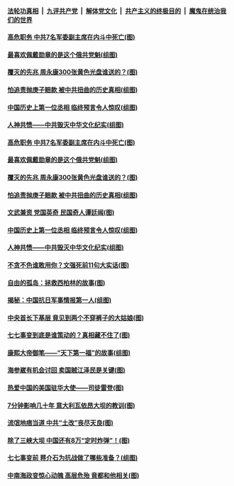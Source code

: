 

####  [法轮功真相](../../../../basic/blob/master/README.md?t=07100131) &nbsp;|&nbsp; [九评共产党](../../../../9ping.md/blob/master/README.md?t=07100131) &nbsp;|&nbsp; [解体党文化](../../../../jtdwh.md/blob/master/README.md?t=07100131)  &nbsp;|&nbsp; [共产主义的终极目的](../../../../gczydzjmd.md/blob/master/README.md?t=07100131) &nbsp;|&nbsp; [魔鬼在统治我们的世界](../../../../mgztzwmdsj.md/blob/master/README.md?t=07100131) 

#### [高危职务 中共7名军委副主席在内斗中死亡(图)](../pages/p6/937966.md?t=07100131) 

#### [最喜欢佩戴勋章的是这个俄共党魁(组图)](../pages/p6/938666.md?t=07100131) 

#### [覆灭的先兆 周永康300张黄色光盘谁送的？(图)](../pages/p6/938537.md?t=07100131) 

#### [怕追责抛庚子赔款 被中共扭曲的历史真相(组图)](../pages/p6/938779.md?t=07100131) 

#### [中国历史上第一位丞相 临终预言令人惊叹(组图)](../pages/p6/938665.md?t=07100131) 

#### [人神共愤——中共毁灭中华文化纪实(组图)](../pages/p6/938791.md?t=07100131) 

#### [高危职务 中共7名军委副主席在内斗中死亡(图)](../pages/p6/937966.md?t=07100131) 

#### [最喜欢佩戴勋章的是这个俄共党魁(组图)](../pages/p6/938666.md?t=07100131) 

#### [覆灭的先兆 周永康300张黄色光盘谁送的？(图)](../pages/p6/938537.md?t=07100131) 

#### [怕追责抛庚子赔款 被中共扭曲的历史真相(组图)](../pages/p6/938779.md?t=07100131) 

#### [文武兼资 党国英奇 民国奇人谭廷闿(图)](../pages/p6/938512.md?t=07100131) 

#### [中国历史上第一位丞相 临终预言令人惊叹(组图)](../pages/p6/938665.md?t=07100131) 

#### [人神共愤——中共毁灭中华文化纪实(组图)](../pages/p6/938791.md?t=07100131) 

#### [不贪不色谁敢用你？文强死前11句大实话(图)](../pages/p6/938533.md?t=07100131) 

#### [自由的孤岛：拯救西柏林的故事(图)](../pages/p6/938683.md?t=07100131) 

#### [揭秘：中国抗日军事情报第一人(组图)](../pages/p6/938662.md?t=07100131) 

#### [中央首长下基层 竟见到两个不穿裤子的大姑娘(图)](../pages/p6/937961.md?t=07100131) 

#### [七七事变到底是谁策动的？真相藏不住了(图)](../pages/p6/918522.md?t=07100131) 

#### [康熙大帝御笔——“天下第一福”的故事(组图)](../pages/p6/938350.md?t=07100131) 

#### [海参崴有机会讨回 卖国贼江泽民是关键(图)](../pages/p6/938782.md?t=07100131) 

#### [热爱中国的美国驻华大使——司徒雷登(图)](../pages/p6/934961.md?t=07100131) 

#### [7分钟影响几十年 意大利瓦依昂大坝的教训(图)](../pages/p6/937542.md?t=07100131) 

#### [流氓地痞当道 中共“土改”丧尽天良(图)](../pages/p6/937896.md?t=07100131) 

#### [除了三峡大坝 中国还有8万“定时炸弹”！(图)](../pages/p6/937540.md?t=07100131) 

#### [七七事变前 蒋介石为抗战做了哪些准备？(组图)](../pages/p6/938219.md?t=07100131) 

#### [中南海政变惊心动魄 高层危殆 竟都和他相关(图)](../pages/p6/937814.md?t=07100131) 

